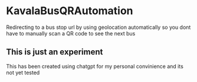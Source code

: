 # KavalaBusQRAutomation
Redirecting to a bus stop url by using geolocation automatically so you dont have to manually scan a QR code to see the next bus
## This is just an experiment
This has been created using chatgpt for my personal convinience and its not yet tested

